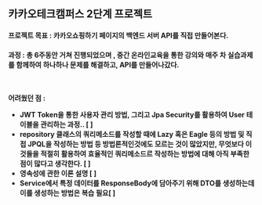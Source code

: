 ## 카카오테크캠퍼스 2단계 프로젝트


<h4> 프로젝트 목표 : 카카오쇼핑하기 페이지의 백엔드 서버 API를 직접 만들어본다.

<h4> 과정 : 총 6주동안 거쳐 진행되었으며 , 중간 온라인교육을 통한 강의와 매주 차 실습과제를 함께하여 하나하나 문제를 해결하고, API를 만들어나갔다.


<br><br>
어려웠던 점 :  

- JWT Token을 통한 사용자 관리 방법, 그리고 Jpa Security를 활용하여 User 테이블을 관리하는 과정.. [ ]
- repository 클래스의 쿼리메소드를 작성할 때에 Lazy 혹은 Eagle 등의 방법 및 직접 JPQL을 작성하는 방법 등 방법론적인것에도 모르는 것이 많았지만, 무엇보다 이것들을 적절히 활용하여 효율적인 쿼리메소드르 작성하는 방법에 대해 아직 부족한점이 많다고 생각한다. [ ]
- 영속성에 관한 이론 설명 [ ] 
- Service에서 특정 데이터를 ResponseBody에 담아주기 위해 DTO를 생성하는데 이를 생성하는 방법은 복습 필요[ ]


